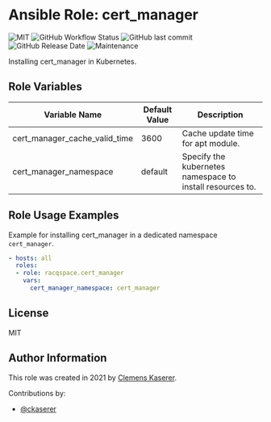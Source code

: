 # Ansible Role: cert_manager

![MIT](https://img.shields.io/badge/license-MIT-brightgreen.svg?style=flat-square)
![GitHub Workflow Status](https://img.shields.io/github/workflow/status/racqspace/ansible-role-cert-manager/Main?style=flat-square)
![GitHub last commit](https://img.shields.io/github/last-commit/racqspace/ansible-role-cert-manager?style=flat-square)
![GitHub Release Date](https://img.shields.io/github/release-date/racqspace/ansible-role-cert-manager?style=flat-square)
![Maintenance](https://img.shields.io/maintenance/yes/2022?style=flat-square)

Installing cert_manager in Kubernetes.

## Role Variables

Variable Name | Default Value | Description
------------ | ------------- | -------------
cert_manager_cache_valid_time | 3600 | Cache update time for apt module.
cert_manager_namespace | default | Specify the kubernetes namespace to install resources to.

## Role Usage Examples

Example for installing cert_manager in a dedicated namespace `cert_manager`.

```yaml
- hosts: all
  roles:
  - role: racqspace.cert_manager
    vars:
      cert_manager_namespace: cert_manager
```

## License

MIT

## Author Information

This role was created in 2021 by [Clemens Kaserer](https://www.ckaserer.dev/).

Contributions by:

- [@ckaserer](https://github.com/ckaserer)
